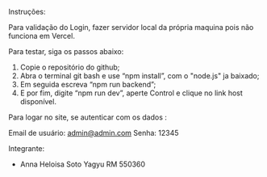 Instruções:

Para validação do Login, fazer servidor local da própria maquina pois não funciona em Vercel.

Para testar, siga os passos abaixo:

1. Copie o repositório do github;
2. Abra o terminal git bash e use “npm install”, com o "node.js" ja baixado;
3. Em seguida escreva “npm run backend”;
4. E por fim, digite “npm run dev”, aperte Control e clique no link host disponível.

Para logar no site, se autenticar com os dados :

Email de usuário: admin@admin.com
Senha: 12345

Integrante:
- Anna Heloisa Soto Yagyu RM 550360
